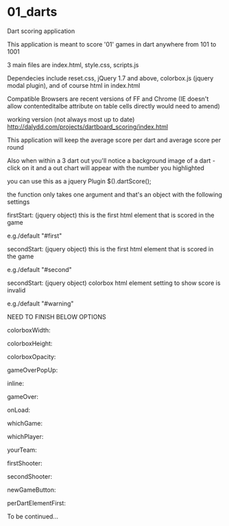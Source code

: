 01_darts
========

Dart scoring application

This application is meant to score '01' games in dart anywhere from 101 to 1001

3 main files are index.html, style.css, scripts.js 

Dependecies include reset.css, jQuery 1.7 and above, colorbox.js (jquery modal plugin), and of course html in index.html	

Compatible Browsers are recent versions of FF and Chrome (IE doesn't allow contenteditalbe attribute on table cells directly would need to amend)

working version (not always most up to date) http://dalydd.com/projects/dartboard_scoring/index.html

This application will keep the average score per dart and average score per round

Also when within a 3 dart out you'll notice a background image of a dart - click on it and a out chart will appear with the number you highlighted

you can use this as a jquery Plugin $().dartScore();

the function only takes one argument and that's an object with the following settings

firstStart: (jquery object) this is the first html element that is scored in the game

e.g./default "#first"

secondStart: (jquery object) this is the first html element that is scored in the game

e.g./default "#second"

secondStart: (jquery object) colorbox html element setting to show score is invalid

e.g./default "#warning"

NEED TO FINISH BELOW OPTIONS

colorboxWidth:

colorboxHeight:

colorboxOpacity:

gameOverPopUp: 

inline:

gameOver:

onLoad:

whichGame:

whichPlayer:

yourTeam:

firstShooter:

secondShooter:

newGameButton:

perDartElementFirst:

To be continued...
